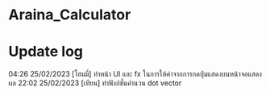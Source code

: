 # Araina_Calculator

# Update log
04:26 25/02/2023 [โฮมมี่] ทำหน้า UI และ fx ในการให้ค่าจากการกดปุ่มแสดงบนหน้าจอแสดงผล
22:02 25/02/2023 [เทียน] ทำฟังก์ชั่นคำนวน dot vector
